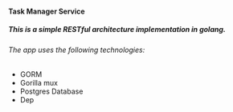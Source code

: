 #### Task Manager Service
##### This is a simple RESTful architecture implementation in golang.

###### The app uses the following technologies:

* GORM
* Gorilla mux
* Postgres Database
* Dep
